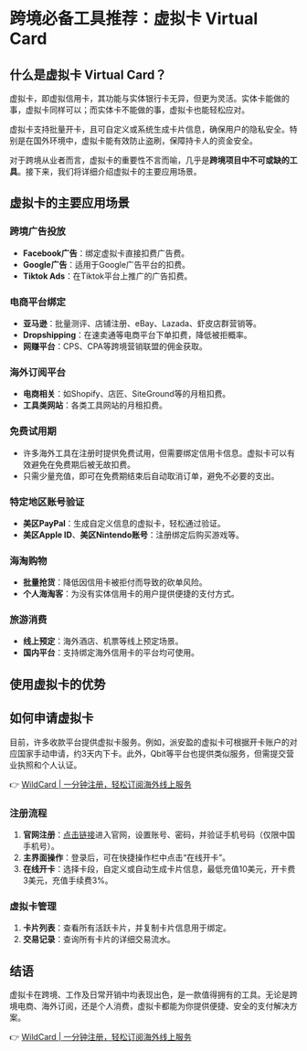 # 跨境必备工具推荐：虚拟卡 Virtual Card

## 什么是虚拟卡 Virtual Card？
虚拟卡，即虚拟信用卡，其功能与实体银行卡无异，但更为灵活。实体卡能做的事，虚拟卡同样可以；而实体卡不能做的事，虚拟卡也能轻松应对。

虚拟卡支持批量开卡，且可自定义或系统生成卡片信息，确保用户的隐私安全。特别是在国外环境中，虚拟卡能有效防止盗刷，保障持卡人的资金安全。

对于跨境从业者而言，虚拟卡的重要性不言而喻，几乎是**跨境项目中不可或缺的工具**。接下来，我们将详细介绍虚拟卡的主要应用场景。

## 虚拟卡的主要应用场景

### 跨境广告投放
- **Facebook广告**：绑定虚拟卡直接扣费广告费。
- **Google广告**：适用于Google广告平台的扣费。
- **Tiktok Ads**：在Tiktok平台上推广的广告扣费。

### 电商平台绑定
- **亚马逊**：批量测评、店铺注册、eBay、Lazada、虾皮店群营销等。
- **Dropshipping**：在速卖通等电商平台下单扣费，降低被拒概率。
- **网赚平台**：CPS、CPA等跨境营销联盟的佣金获取。

### 海外订阅平台
- **电商相关**：如Shopify、店匠、SiteGround等的月租扣费。
- **工具类网站**：各类工具网站的月租扣费。

### 免费试用期
- 许多海外工具在注册时提供免费试用，但需要绑定信用卡信息。虚拟卡可以有效避免在免费期后被无故扣费。
- 只需少量充值，即可在免费期结束后自动取消订单，避免不必要的支出。

### 特定地区账号验证
- **美区PayPal**：生成自定义信息的虚拟卡，轻松通过验证。
- **美区Apple ID**、**美区Nintendo账号**：注册绑定后购买游戏等。

### 海淘购物
- **批量抢货**：降低因信用卡被拒付而导致的砍单风险。
- **个人海淘客**：为没有实体信用卡的用户提供便捷的支付方式。

### 旅游消费
- **线上预定**：海外酒店、机票等线上预定场景。
- **国内平台**：支持绑定海外信用卡的平台均可使用。

## 使用虚拟卡的优势

## 如何申请虚拟卡
目前，许多收款平台提供虚拟卡服务。例如，派安盈的虚拟卡可根据开卡账户的对应国家手动申请，约3天内下卡。此外，Qbit等平台也提供类似服务，但需提交营业执照和个人认证。

👉 [WildCard | 一分钟注册，轻松订阅海外线上服务](https://bbtdd.com/WildCard)

### 注册流程
1. **官网注册**：[点击链接](https://bbtdd.com/WildCard)进入官网，设置账号、密码，并验证手机号码（仅限中国手机号）。
2. **主界面操作**：登录后，可在快捷操作栏中点击“在线开卡”。
3. **在线开卡**：选择卡段，自定义或自动生成卡片信息，最低充值10美元，开卡费3美元，充值手续费3%。

### 虚拟卡管理
1. **卡片列表**：查看所有活跃卡片，并复制卡片信息用于绑定。
2. **交易记录**：查询所有卡片的详细交易流水。

## 结语
虚拟卡在跨境、工作及日常开销中均表现出色，是一款值得拥有的工具。无论是跨境电商、海外订阅，还是个人消费，虚拟卡都能为你提供便捷、安全的支付解决方案。

👉 [WildCard | 一分钟注册，轻松订阅海外线上服务](https://bbtdd.com/WildCard)
